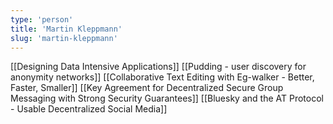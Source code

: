 ```yaml
---
type: 'person'
title: 'Martin Kleppmann'
slug: 'martin-kleppmann'
---
```


[[Designing Data Intensive Applications]]
[[Pudding - user discovery for anonymity networks]]
[[Collaborative Text Editing with Eg-walker - Better, Faster, Smaller]]
[[Key Agreement for Decentralized Secure Group Messaging with Strong Security Guarantees]]
[[Bluesky and the AT Protocol - Usable Decentralized Social Media]]